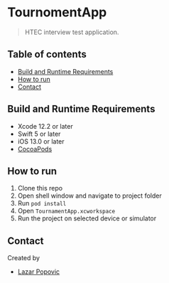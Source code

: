 # TournomentApp
> HTEC interview test application.

## Table of contents
* [Build and Runtime Requirements](#build-and-runtime-requirements)
* [How to run](#how-to-run)
* [Contact](#contact)

## Build and Runtime Requirements
+ Xcode 12.2 or later
+ Swift 5 or later
+ iOS 13.0 or later
+ [CocoaPods](http://cocoapods.org/) 

## How to run 
1. Clone this repo
1. Open shell window and navigate to project folder
1. Run `pod install`
1. Open `TournamentApp.xcworkspace`
1. Run the project on selected device or simulator

## Contact
Created by 
* [Lazar Popovic](mailto:lazar.popovic.m@gmail.com)
